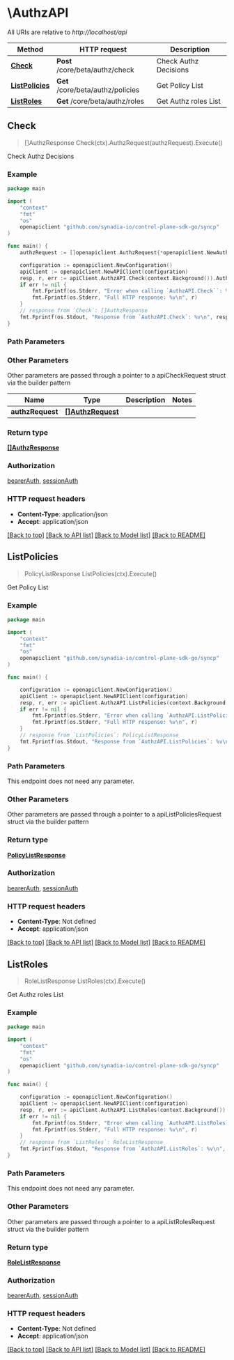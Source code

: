 # \AuthzAPI

All URIs are relative to *http://localhost/api*

Method | HTTP request | Description
------------- | ------------- | -------------
[**Check**](AuthzAPI.md#Check) | **Post** /core/beta/authz/check | Check Authz Decisions
[**ListPolicies**](AuthzAPI.md#ListPolicies) | **Get** /core/beta/authz/policies | Get Policy List
[**ListRoles**](AuthzAPI.md#ListRoles) | **Get** /core/beta/authz/roles | Get Authz roles List



## Check

> []AuthzResponse Check(ctx).AuthzRequest(authzRequest).Execute()

Check Authz Decisions



### Example

```go
package main

import (
    "context"
    "fmt"
    "os"
    openapiclient "github.com/synadia-io/control-plane-sdk-go/syncp"
)

func main() {
    authzRequest := []openapiclient.AuthzRequest{*openapiclient.NewAuthzRequest("ResourceId_example", "Service_example")} // []AuthzRequest |  (optional)

    configuration := openapiclient.NewConfiguration()
    apiClient := openapiclient.NewAPIClient(configuration)
    resp, r, err := apiClient.AuthzAPI.Check(context.Background()).AuthzRequest(authzRequest).Execute()
    if err != nil {
        fmt.Fprintf(os.Stderr, "Error when calling `AuthzAPI.Check``: %v\n", err)
        fmt.Fprintf(os.Stderr, "Full HTTP response: %v\n", r)
    }
    // response from `Check`: []AuthzResponse
    fmt.Fprintf(os.Stdout, "Response from `AuthzAPI.Check`: %v\n", resp)
}
```

### Path Parameters



### Other Parameters

Other parameters are passed through a pointer to a apiCheckRequest struct via the builder pattern


Name | Type | Description  | Notes
------------- | ------------- | ------------- | -------------
 **authzRequest** | [**[]AuthzRequest**](AuthzRequest.md) |  | 

### Return type

[**[]AuthzResponse**](AuthzResponse.md)

### Authorization

[bearerAuth](../README.md#bearerAuth), [sessionAuth](../README.md#sessionAuth)

### HTTP request headers

- **Content-Type**: application/json
- **Accept**: application/json

[[Back to top]](#) [[Back to API list]](../README.md#documentation-for-api-endpoints)
[[Back to Model list]](../README.md#documentation-for-models)
[[Back to README]](../README.md)


## ListPolicies

> PolicyListResponse ListPolicies(ctx).Execute()

Get Policy List



### Example

```go
package main

import (
    "context"
    "fmt"
    "os"
    openapiclient "github.com/synadia-io/control-plane-sdk-go/syncp"
)

func main() {

    configuration := openapiclient.NewConfiguration()
    apiClient := openapiclient.NewAPIClient(configuration)
    resp, r, err := apiClient.AuthzAPI.ListPolicies(context.Background()).Execute()
    if err != nil {
        fmt.Fprintf(os.Stderr, "Error when calling `AuthzAPI.ListPolicies``: %v\n", err)
        fmt.Fprintf(os.Stderr, "Full HTTP response: %v\n", r)
    }
    // response from `ListPolicies`: PolicyListResponse
    fmt.Fprintf(os.Stdout, "Response from `AuthzAPI.ListPolicies`: %v\n", resp)
}
```

### Path Parameters

This endpoint does not need any parameter.

### Other Parameters

Other parameters are passed through a pointer to a apiListPoliciesRequest struct via the builder pattern


### Return type

[**PolicyListResponse**](PolicyListResponse.md)

### Authorization

[bearerAuth](../README.md#bearerAuth), [sessionAuth](../README.md#sessionAuth)

### HTTP request headers

- **Content-Type**: Not defined
- **Accept**: application/json

[[Back to top]](#) [[Back to API list]](../README.md#documentation-for-api-endpoints)
[[Back to Model list]](../README.md#documentation-for-models)
[[Back to README]](../README.md)


## ListRoles

> RoleListResponse ListRoles(ctx).Execute()

Get Authz roles List



### Example

```go
package main

import (
    "context"
    "fmt"
    "os"
    openapiclient "github.com/synadia-io/control-plane-sdk-go/syncp"
)

func main() {

    configuration := openapiclient.NewConfiguration()
    apiClient := openapiclient.NewAPIClient(configuration)
    resp, r, err := apiClient.AuthzAPI.ListRoles(context.Background()).Execute()
    if err != nil {
        fmt.Fprintf(os.Stderr, "Error when calling `AuthzAPI.ListRoles``: %v\n", err)
        fmt.Fprintf(os.Stderr, "Full HTTP response: %v\n", r)
    }
    // response from `ListRoles`: RoleListResponse
    fmt.Fprintf(os.Stdout, "Response from `AuthzAPI.ListRoles`: %v\n", resp)
}
```

### Path Parameters

This endpoint does not need any parameter.

### Other Parameters

Other parameters are passed through a pointer to a apiListRolesRequest struct via the builder pattern


### Return type

[**RoleListResponse**](RoleListResponse.md)

### Authorization

[bearerAuth](../README.md#bearerAuth), [sessionAuth](../README.md#sessionAuth)

### HTTP request headers

- **Content-Type**: Not defined
- **Accept**: application/json

[[Back to top]](#) [[Back to API list]](../README.md#documentation-for-api-endpoints)
[[Back to Model list]](../README.md#documentation-for-models)
[[Back to README]](../README.md)

